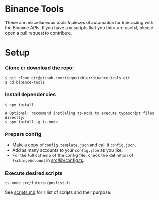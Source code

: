 # Binance Tools

These are miscellaneous tools & pieces of automation for interacting with the Binance APIs. If you have any scripts that you think are useful, please open a pull request to contribute.

# Setup
### Clone or download the repo:
```
$ git clone git@github.com:tiagosiebler/binance-tools.git
$ cd binance-tools
```

### Install dependencies
```
$ npm install

# Optional: recommend instlaling ts-node to execute typescript files directly:
$ npm install -g ts-node
```

### Prepare config
- Make a copy of `config.template.json` and call it `config.json`.
- Add as many accounts to your `config.json` as you like.
- For the full schema of the config file, check the definition of `ExchangeAccount` in [src/lib/config.ts](/src/lib/config.ts).

### Execute desired scripts
```
ts-node src/futures/poslist.ts
```

See [scripts.md](/scripts.md) for a list of scripts and their purpose.